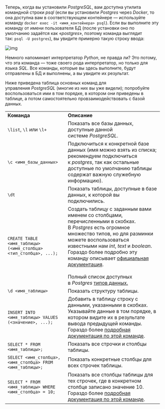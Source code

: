 Теперь, когда вы установили _PostgreSQL_, вам доступна утилита командной строки _psql_ (если вы установили _Postgres_ через _Docker_, то она доступна вам в соответствующем контейнере — используйте команду `docker exec -it <имя_контейнера> psql`). Если вы выполните эту команду от имени пользователя БД (после установки оно по умолчанию задаётся как «_postgres_», поэтому команда выглядит так: `psql -U postgres`), вы увидите примерно такую строку ввода:

![img](https://lms-cdn.skillfactory.ru/assets/courseware/v1/2f4c9a9a5fe017741749da61ae697a06/asset-v1:SkillFactory+PDEV+2021+type@asset+block/FPW_D12.2_1.png)

Немного напоминает интерпретатор _Python_, не правда ли? Это потому, что эта команда — тоже своего рода интерпретатор, но только для языка _SQL_. Все команды, которые вы здесь выполните, будут отправлены в БД и выполнены, а вы увидите их результат.

Ниже приведена таблица основных команд для управления _PostgreSQL_ (многие из них вы уже видели); попробуйте воспользоваться ими в том порядке, в котором они приведены в таблице, а потом самостоятельно провзаимодействовать с базой данных.

|   |   |
|---|---|
|**Команда**|**Описание**|
|`\list`, `\l` или `\l+`|Показать все базы данных, доступные данной системе _PostgreSQL_.|
|`\c <имя_базы_данных>`|Подключиться к конкретной базе данных (имя можно взять из списка; рекомендуем подключиться к _postgres_, так как остальные доступные по умолчанию таблицы содержат важную служебную информацию).|
|`\dt`|Показать таблицы, доступные в базе данных, к которой вы подключились.|
|`CREATE TABLE <имя_таблицы> (<имя_столбца> <тип_столбца>, ...);`|Создать таблицу с заданным вами именем со столбцами, перечисленными в скобках. В _Postgres_ есть огромное множество типов, но для разминки можете воспользоваться известными нам _int_, _text_ и _boolean_. Гораздо более подробно эту команду описывает [официальная документация](https://www.postgresql.org/docs/current/sql-createtable.html). <br><br>Полный список доступных в _Postgres_ [типов данных.](https://www.postgresql.org/docs/current/datatype.html)|
|`\d <имя_таблицы>`|Показать структуру таблицы.|
|`INSERT INTO <имя_таблицы> VALUES (<значение>, ...);`|Добавить в таблицу строку с данными, указанными в скобках. Указывайте данные в том порядке, в котором видите их в результате вывода предыдущей команды. Гораздо более [подробная документация по этой команде](https://www.postgresql.org/docs/current/sql-insert.html).|
|`SELECT * FROM <имя_таблицы>;`|Показать все строчки и столбцы таблицы.|
|`SELECT <имя_столбца>, <имя_столбца> FROM <имя_таблицы>;`|Показать конкретные столбцы для всех строчек таблицы.|
|`SELECT * FROM <имя_таблицы> WHERE <имя_столбца> = 10;`|Показать все столбцы таблицы для тех строчек, где в конкретном столбце записано значение 10. Гораздо более [подробная документация по этой команде](https://www.postgresql.org/docs/current/sql-select.html).|


